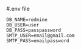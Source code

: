 #.env file
```
DB_NAME=redmine
DB_USER=user
DB_PASS=passpassword
SMTP_USER=email@gmail.com
SMTP_PASS=emailpassword
```
